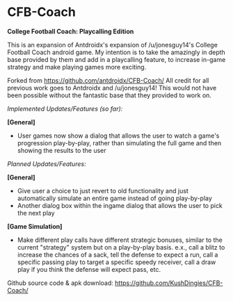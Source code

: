 # CFB-Coach

**College Football Coach: Playcalling Edition**

This is an expansion of Antdroidx's expansion of /u/jonesguy14's College Football Coach android game. My intention is to take the amazingly in depth base provided by them and add in a playcalling feature, to increase in-game strategy and make playing games more exciting.

Forked from https://github.com/antdroidx/CFB-Coach/
All credit for all previous work goes to Antdroidx and /u/jonesguy14! This would not have been possible without the fantastic base that they provided to work on.

_Implemented Updates/Features (so far):_

**[General]**
* User games now show a dialog that allows the user to watch a game's progression play-by-play, rather than simulating the full game and then showing the results to the user

_Planned Updates/Features:_

**[General]**
* Give user a choice to just revert to old functionality and just automatically simulate an entire game instead of going play-by-play
* Another dialog box within the ingame dialog that allows the user to pick the next play


**[Game Simulation]**
* Make different play calls have different strategic bonuses, similar to the current "strategy" system but on a play-by-play basis. e.x., call a blitz to increase the chances of a sack, tell the defense to expect a run, call a specific passing play to target a specific speedy receiver, call a draw play if you think the defense will expect pass, etc.


Github source code & apk download:
https://github.com/KushDingies/CFB-Coach/

